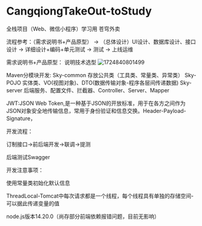 # CangqiongTakeOut-toStudy
全栈项目（Web、微信小程序）学习用
苍穹外卖

流程参考：（需求说明书+产品原型） -> （总体设计）UI设计、数据库设计、接口设计 -> 详细设计+编码+单元测试 -> 测试 -> 上线运维

需求说明书+产品原型：
说明技术选型
![1724840801499](https://github.com/user-attachments/assets/8b9b0c40-2b96-4ef7-8dc4-98a81c5a58b4)

Maven分模块开发:
Sky-common 存放公共类（工具类、常量类、异常类）
Sky-POJO 实体类、VO(视图对象)、DTO(数据传输对象-程序各层间传递数据)
Sky-server 后端服务、配置文件、拦截器、Controller、Server、Mapper

JWT:JSON Web Token,是一种基于JSON的开放标准，用于在各方之间作为JSON对象安全地传输信息，常用于身份验证和信息交换。Header-Payload-Signature，

开发流程：

订制接口->前后端开发->联调->提测

后端测试Swagger

开发注意事项：

使用常量类初始化默认信息

ThreadLocal-Tomcat中每次请求都是一个线程，每个线程具有单独的存储空间-可以据此传递变量的值

node.js版本14.20.0（尚存部分前端依赖报错问题，目前无影响）
